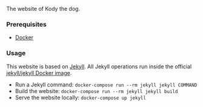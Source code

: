 The website of Kody the dog.


### Prerequisites

- [Docker](https://www.docker.com)


### Usage

This website is based on [Jekyll](http://jekyllrb.com).  All Jekyll operations
run inside the official
[jekyll/jekyll Docker image](https://hub.docker.com/r/jekyll/jekyll/).

- Run a Jekyll command:
  `docker-compose run --rm jekyll jekyll COMMAND`
- Build the website:
  `docker-compose run --rm jekyll jekyll build`
- Serve the website locally:
  `docker-compose up jekyll`
